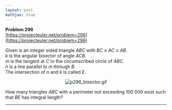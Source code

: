 ```yaml
---
layout: post
mathjax: true
---
```

**Problem 296**  
[https://projecteuler.net/problem=296](https://projecteuler.net/problem=296)

<p>
Given is an integer sided triangle <var>ABC</var> with <var>BC</var> ≤ <var>AC</var> ≤ <var>AB</var>.<br /><var>k</var> is the angular bisector of angle <var>ACB</var>.<br /><var>m</var> is the tangent at <var>C</var> to the circumscribed circle of <var>ABC</var>.<br /><var>n</var> is a line parallel to <var>m</var> through <var>B</var>.<br />
The intersection of <var>n</var> and <var>k</var> is called <var>E</var>.
</p>
<div align="center"><img src="project/images/p296_bisector.gif" class="dark_img" alt="p296_bisector.gif" /></div>
<p>
How many triangles <var>ABC</var> with a perimeter not exceeding 100 000 exist such that <var>BE</var> has integral length?
</p>


---
